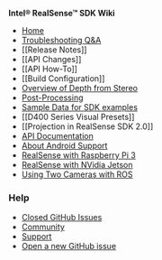 **Intel® RealSense™ SDK Wiki**


- [Home](https://github.com/IntelRealSense/librealsense/wiki)
- [Troubleshooting Q&A](https://github.com/IntelRealSense/librealsense/wiki/Troubleshooting-Q&A)
- [[Release Notes]]
- [[API Changes]]
- [[API How-To]]
- [[Build Configuration]]
- [Overview of Depth from Stereo](https://github.com/IntelRealSense/librealsense/blob/master/doc/depth-from-stereo.md)
- [Post-Processing](https://github.com/IntelRealSense/librealsense/blob/master/doc/post-processing-filters.md)
- [Sample Data for SDK examples](https://github.com/IntelRealSense/librealsense/blob/master/doc/sample-data.md)
- [[D400 Series Visual Presets]]
- [[Projection in RealSense SDK 2.0]]
- [API Documentation](http://intelrealsense.github.io/librealsense/doxygen/annotated.html)
- [About Android Support](https://github.com/IntelRealSense/librealsense/blob/master/doc/android/Android.md)
- [RealSense with Raspberry Pi 3](https://github.com/IntelRealSense/librealsense/blob/master/doc/RaspberryPi3.md)
- [RealSense with NVidia Jetson](https://github.com/IntelRealSense/librealsense/blob/master/doc/installation_jetson.md)
- [Using Two Cameras with ROS](https://github.com/intel-ros/realsense/wiki/Showcase-of-using-2-cameras)
### Help
- [Closed GitHub Issues](https://github.com/IntelRealSense/librealsense/issues?utf8=%E2%9C%93&q=is%3Aclosed)
- [Community](https://communities.intel.com/community/tech/realsense) 
- [Support](https://www.intel.com/content/www/us/en/support/emerging-technologies/intel-realsense-technology.html)
- [Open a new GitHub issue](https://github.com/IntelRealSense/librealsense/issues/new)



